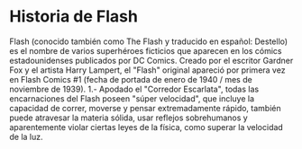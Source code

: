 # Historia de Flash
Flash (conocido también como The Flash y traducido en español: Destello) es el nombre de varios superhéroes ficticios que aparecen en los cómics 
estadounidenses publicados por DC Comics. Creado por el escritor Gardner Fox y el artista Harry Lampert, el "Flash" original apareció por primera 
vez en Flash Comics #1 (fecha de portada de enero de 1940 / mes de noviembre de 1939).
1.- Apodado el "Corredor Escarlata", todas las encarnaciones del Flash  poseen "súper velocidad", que incluye la capacidad de correr, moverse y 
pensar extremadamente rápido, también puede atravesar la materia sólida, usar reflejos sobrehumanos y aparentemente violar ciertas leyes de la física, 
como superar la velocidad de la luz.
